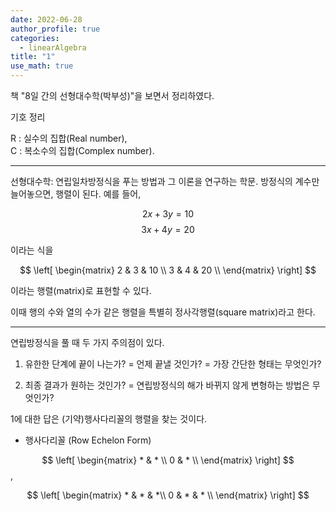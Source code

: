 ```yaml
---
date: 2022-06-28
author_profile: true
categories:
  - linearAlgebra
title: "1"
use_math: true
---
```


책 "8일 간의 선형대수학(박부성)"을 보면서 정리하였다.

기호 정리

R : 실수의 집합(Real number),  
C : 복소수의 집합(Complex number).

---

선형대수학:  연립일차방정식을 푸는 방법과 그 이론을 연구하는 학문.
방정식의 계수만 늘어놓으면, 행렬이 된다. 예를 들어,

$$2x + 3y = 10$$
$$3x + 4y = 20$$

이라는 식을

$$ \left[
\begin{matrix}
    2 & 3 & 10 \\
    3 & 4 & 20 \\
\end{matrix}
\right] $$

이라는 행렬(matrix)로 표현할 수 있다.

이때 행의 수와 열의 수가 같은 행렬을 특별히 정사각행렬(square matrix)라고 한다.

---

연립방정식을 풀 때 두 가지 주의점이 있다. 

1. 유한한 단계에 끝이 나는가? = 언제 끝낼 것인가? = 가장 간단한 형태는 무엇인가?

2. 최종 결과가 원하는 것인가? = 연립방정식의 해가 바뀌지 않게 변형하는 방법은 무엇인가?

1에 대한 답은 (기약)행사다리꼴의 행렬을 찾는 것이다.

* 행사다리꼴 (Row Echelon Form)

$$ \left[
\begin{matrix}
    * & * \\
    0 & * \\
\end{matrix}
\right] $$,

$$ \left[
\begin{matrix}
    * & * & *\\
    0 & * & * \\
\end{matrix}
\right] $$

